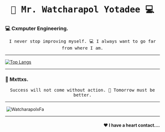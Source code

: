 <h1 align='center'><samp><strong> 🐸 Mr. Watcharapol Yotadee 💻 </strong></samp></h1>
<h3 align="left"> 💻 Cxmputer Engineering.  </h3>
<p align='center'> <samp> I never stop improving myself. 💻 I always want to go far from where I am.</samp></p>
<hr>

[![Top Langs](https://github-readme-stats.vercel.app/api/top-langs/?username=WatcharapolxFa&layout=compact&theme=tokyonight)](https://github.com/WatcharapolxFa/github-readme-stats)

<hr>
<h3 align="left"> 🐸 Mxttxs.</h3>
<p align='center'> <samp> Success will not come without action. 🐸 Tomorrow must be better.</samp></p>
<hr>
<p>&nbsp;<img align="center" src="https://github-readme-stats.vercel.app/api?username=nonkung51&show_icons=true&locale=en" alt="WatcharapolxFa" /></p>
<hr>
<h4 align="right"> ❤ I have a heart contact....</h4>




